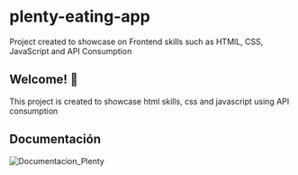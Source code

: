# plenty-eating-app
Project created to showcase on Frontend skills such as HTMlL, CSS, JavaScript and API Consumption



## Welcome! 👋

This project is created to showcase html skills, css and javascript using API consumption

## Documentación

![Documentacion_Plenty](images/doc/doc_plenty.png)
